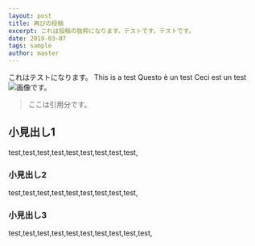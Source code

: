 ```yaml
---
layout: post
title: 再びの投稿
excerpt: これは投稿の抜粋になります。テストです。テストです。
date: 2019-03-07
tags: sample
author: master
---
```





これはテストになります。
This is a test
Questo è un test
Ceci est un test
![画像です。](https://www.bigm2y.com/department/web_creative/images/pic_01.jpg)
>ここは引用分です。

## 小見出し1

test,test,test,test,test,test,test,test,test,

### 小見出し2
test,test,test,test,test,test,test,test,test,

### 小見出し3
test,test,test,test,test,test,test,test,test,test,
